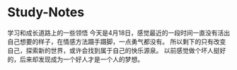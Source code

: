 # Study-Notes
学习和成长道路上的一些领悟
今天是4月18日，感觉最近的一段时间一直没有活出自己想要的样子，在情感方法蹑手蹑脚，一点勇气都没有。
所以剩下的只有改变自己，探索新的世界，或许会找到属于自己的快乐源泉。
以前感觉做个坏人挺好的，后来却发现成为一个好人才是一个人的梦想。
